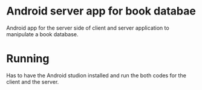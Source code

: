# Android server app for book databae
Android app for the server side of client and server application to manipulate a book database.

# Running
Has to have the Android studion installed and run the both codes for the client and the server.
